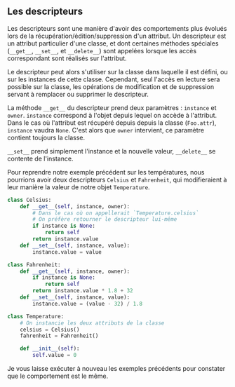 ## Les descripteurs

Les descripteurs sont une manière d'avoir des comportements plus évolués lors de la récupération/édition/suppression d'un attribut.
Un descripteur est un attribut particulier d'une classe, et dont certaines méthodes spéciales (`__get__`, `__set__`, et `__delete__`) sont appelées lorsque les accès correspondant sont réalisés sur l'attribut.

Le descripteur peut alors s'utiliser sur la classe dans laquelle il est défini, ou sur les instances de cette classe.
Cependant, seul l'accès en lecture sera possible sur la classe, les opérations de modification et de suppression servant à remplacer ou supprimer le descripteur.

La méthode `__get__` du descripteur prend deux paramètres : `instance` et `owner`.
`instance` correspond à l'objet depuis lequel on accède à l'attribut.
Dans le cas où l'attribut est récupéré depuis depuis la classe (`Foo.attr`), `instance` vaudra `None`.
C'est alors que `owner` intervient, ce paramètre contient toujours la classe.

`__set__` prend simplement l'instance et la nouvelle valeur, `__delete__` se contente de l'instance.

Pour reprendre notre exemple précédent sur les températures, nous pourrions avoir deux descripteurs `Celsius` et `Fahrenheit`, qui modifieraient à leur manière la valeur de notre objet `Temperature`.

```python
class Celsius:
    def __get__(self, instance, owner):
        # Dans le cas où on appellerait `Temperature.celsius`
        # On préfère retourner le descripteur lui-même
        if instance is None:
            return self
        return instance.value
    def __set__(self, instance, value):
        instance.value = value

class Fahrenheit:
    def __get__(self, instance, owner):
        if instance is None:
            return self
        return instance.value * 1.8 + 32
    def __set__(self, instance, value):
        instance.value = (value - 32) / 1.8

class Temperature:
    # On instancie les deux attributs de la classe
    celsius = Celsius()
    fahrenheit = Fahrenheit()

    def __init__(self):
        self.value = 0
```

Je vous laisse exécuter à nouveau les exemples précédents pour constater que le comportement est le même.
